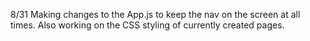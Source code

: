 8/31 Making changes to the App.js to keep the nav on the screen at all times. Also working on the CSS styling of currently
created pages.
